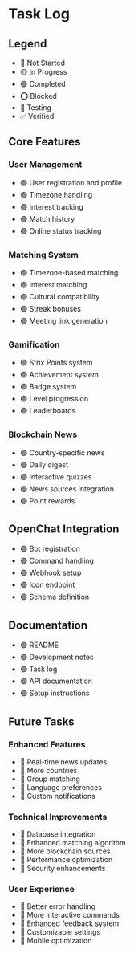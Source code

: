 # Task Log

## Legend
- 🔴 Not Started
- 🟡 In Progress
- 🟢 Completed
- ⭕️ Blocked
- 🔵 Testing
- ✅ Verified

## Core Features

### User Management
- 🟢 User registration and profile
- 🟢 Timezone handling
- 🟢 Interest tracking
- 🟢 Match history
- 🟢 Online status tracking

### Matching System
- 🟢 Timezone-based matching
- 🟢 Interest matching
- 🟢 Cultural compatibility
- 🟢 Streak bonuses
- 🟢 Meeting link generation

### Gamification
- 🟢 Strix Points system
- 🟢 Achievement system
- 🟢 Badge system
- 🟢 Level progression
- 🟢 Leaderboards

### Blockchain News
- 🟢 Country-specific news
- 🟢 Daily digest
- 🟢 Interactive quizzes
- 🟢 News sources integration
- 🟢 Point rewards

## OpenChat Integration
- 🟢 Bot registration
- 🟢 Command handling
- 🟢 Webhook setup
- 🟢 Icon endpoint
- 🟢 Schema definition

## Documentation
- 🟢 README
- 🟢 Development notes
- 🟢 Task log
- 🟢 API documentation
- 🟢 Setup instructions

## Future Tasks

### Enhanced Features
- 🔴 Real-time news updates
- 🔴 More countries
- 🔴 Group matching
- 🔴 Language preferences
- 🔴 Custom notifications

### Technical Improvements
- 🔴 Database integration
- 🔴 Enhanced matching algorithm
- 🔴 More blockchain sources
- 🔴 Performance optimization
- 🔴 Security enhancements

### User Experience
- 🔴 Better error handling
- 🔴 More interactive commands
- 🔴 Enhanced feedback system
- 🔴 Customizable settings
- 🔴 Mobile optimization 